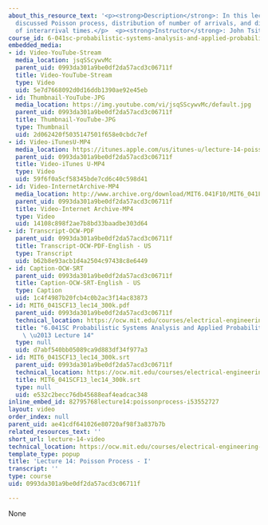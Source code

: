 ```yaml
---
about_this_resource_text: '<p><strong>Description</strong>: In this lecture, the professor
  discussed Poisson process, distribution of number of arrivals, and distribution
  of interarrival times.</p>  <p><strong>Instructor</strong>: John Tsitsiklis</p>'
course_id: 6-041sc-probabilistic-systems-analysis-and-applied-probability-fall-2013
embedded_media:
- id: Video-YouTube-Stream
  media_location: jsqSScywvMc
  parent_uid: 0993da301a9be0df2da57acd3c06711f
  title: Video-YouTube-Stream
  type: Video
  uid: 5e7d7668092d0d16ddb1390ae92e45eb
- id: Thumbnail-YouTube-JPG
  media_location: https://img.youtube.com/vi/jsqSScywvMc/default.jpg
  parent_uid: 0993da301a9be0df2da57acd3c06711f
  title: Thumbnail-YouTube-JPG
  type: Thumbnail
  uid: 2d062420f5035147501f658e0cbdc7ef
- id: Video-iTunesU-MP4
  media_location: https://itunes.apple.com/us/itunes-u/lecture-14-poisson-process-i/id577778306?i=123745413
  parent_uid: 0993da301a9be0df2da57acd3c06711f
  title: Video-iTunes U-MP4
  type: Video
  uid: 59f6f0a5cf58345bde7cd6c40c598d41
- id: Video-InternetArchive-MP4
  media_location: http://www.archive.org/download/MIT6.041F10/MIT6_041F11_lec14_300k.mp4
  parent_uid: 0993da301a9be0df2da57acd3c06711f
  title: Video-Internet Archive-MP4
  type: Video
  uid: 14108c898f2ae7b8bd33baadbe303d64
- id: Transcript-OCW-PDF
  parent_uid: 0993da301a9be0df2da57acd3c06711f
  title: Transcript-OCW-PDF-English - US
  type: Transcript
  uid: b62b8e93acb1d4a2504c97438c8e6449
- id: Caption-OCW-SRT
  parent_uid: 0993da301a9be0df2da57acd3c06711f
  title: Caption-OCW-SRT-English - US
  type: Caption
  uid: 1c4f4987b20fcb4c0b2ac3f14ac83873
- id: MIT6_041SCF13_lec14_300k.pdf
  parent_uid: 0993da301a9be0df2da57acd3c06711f
  technical_location: https://ocw.mit.edu/courses/electrical-engineering-and-computer-science/6-041sc-probabilistic-systems-analysis-and-applied-probability-fall-2013/resource-index/lecture-14-video/MIT6_041SCF13_lec14_300k.pdf
  title: "6.041SC Probabilistic Systems Analysis and Applied Probability, Fall 2013Transcript\
    \ \u2013 Lecture 14"
  type: null
  uid: d7abf540bb05089ca9d883df34f977a3
- id: MIT6_041SCF13_lec14_300k.srt
  parent_uid: 0993da301a9be0df2da57acd3c06711f
  technical_location: https://ocw.mit.edu/courses/electrical-engineering-and-computer-science/6-041sc-probabilistic-systems-analysis-and-applied-probability-fall-2013/resource-index/lecture-14-video/MIT6_041SCF13_lec14_300k.srt
  title: MIT6_041SCF13_lec14_300k.srt
  type: null
  uid: e532c2becc76db45688eaf4eadcac348
inline_embed_id: 82795768lecture14:poissonprocess-i53552727
layout: video
order_index: null
parent_uid: ae41cdf641026e80720af98f3a837b7b
related_resources_text: ''
short_url: lecture-14-video
technical_location: https://ocw.mit.edu/courses/electrical-engineering-and-computer-science/6-041sc-probabilistic-systems-analysis-and-applied-probability-fall-2013/resource-index/lecture-14-video
template_type: popup
title: 'Lecture 14: Poisson Process - I'
transcript: ''
type: course
uid: 0993da301a9be0df2da57acd3c06711f

---
```

None